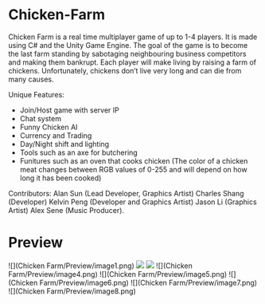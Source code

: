 # Chicken-Farm

Chicken Farm is a real time multiplayer game of up to 1-4 players. It is made using C# and the Unity Game Engine. The goal of the game is to become the last farm standing by sabotaging neighbouring business competitors and making them bankrupt. Each player will make living by raising a farm of chickens. Unfortunately, chickens don’t live very long and can die from many causes. 

Unique Features:
* Join/Host game with server IP
* Chat system
* Funny Chicken AI
* Currency and Trading
* Day/Night shift and lighting
* Tools such as an axe for butchering
* Funitures such as an oven that cooks chicken (The color of a chicken meat changes between RGB values of 0-255 and will depend on how long it has been cooked)

Contributors: 
Alan Sun (Lead Developer, Graphics Artist)
Charles Shang (Developer)
Kelvin Peng (Developer and Graphics Artist)
Jason Li (Graphics Artist)
Alex Sene (Music Producer).

# Preview
![](Chicken Farm/Preview/image1.png)
![](Chicken_Farm/Preview/image2.png)
![](Chicken-Farm/Preview/image3.png)
![](Chicken Farm/Preview/image4.png)
![](Chicken Farm/Preview/image5.png)
![](Chicken Farm/Preview/image6.png)
![](Chicken Farm/Preview/image7.png)
![](Chicken Farm/Preview/image8.png)
